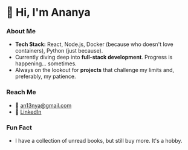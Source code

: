 
# 👋 Hi, I'm Ananya

### About Me
- **Tech Stack:** React, Node.js, Docker (because who doesn't love containers), Python (just because).
- Currently diving deep into **full-stack development**. Progress is happening... sometimes.
- Always on the lookout for **projects** that challenge my limits and, preferably, my patience.

### Reach Me
- 📧 [an13nya@gmail.com](mailto:an13nya@gmail.com)
- 🔗 [LinkedIn](https://www.linkedin.com/in/an13nya)  

### Fun Fact
- I have a collection of unread books, but still buy more. It's a hobby.
